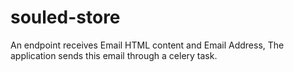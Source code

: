 # souled-store

An endpoint receives Email HTML content and Email Address, The application sends this email through a celery task.

